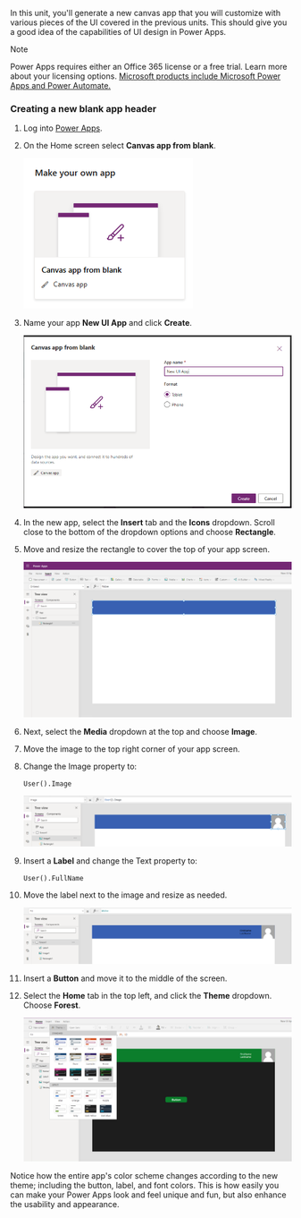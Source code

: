 In this unit, you'll generate a new canvas app that you will customize with various pieces of the UI covered in the previous units. This should give you a good idea of the capabilities of UI design in Power Apps.

> [!NOTE]
> Power Apps requires either an Office 365 license or a free trial. Learn more about your licensing options. [Microsoft products include Microsoft Power Apps and Power Automate.](https://docs.microsoft.com/powerapps/administrator/pricing-billing-skus/?azure-portal=true
)


### Creating a new blank app header

1. Log into [Power Apps](https://make.powerapps.com/?azure-portal=true
).

1. On the Home screen select **Canvas app from blank**.

	![Screenshot of the Canvas app from blank feature.](../media/exercise-1.png)

1. Name your app **New UI App** and click **Create**.

	![Screenshot of the new app named New UI App with Create button.](../media/exercise-2.png)

1. In the new app, select the **Insert** tab and the **Icons** dropdown. Scroll close to the bottom of the dropdown options and choose **Rectangle**.

1. Move and resize the rectangle to cover the top of your app screen.

	![Screenshot of the rectangle at the top of the app screen.](../media/exercise-3.png)

1. Next, select the **Media** dropdown at the top and choose **Image**.

1. Move the image to the top right corner of your app screen.

1. Change the Image property to:

   ```powerappsfl
   User().Image
   ```

	![Screenshot of the user image property at the top right corner.](../media/exercise-4.png)

1. Insert a **Label** and change the Text property to:

   ```powerappsfl
   User().FullName
   ```

1. Move the label next to the image and resize as needed.

	![Screenshot of the first name and last name label property.](../media/exercise-5.png)

1. Insert a **Button** and move it to the middle of the screen.

1. Select the **Home** tab in the top left, and click the **Theme** dropdown. Choose **Forest**.

	![Screenshot of the Theme dropdown with Forest selected.](../media/exercise-6.png)

Notice how the entire app's color scheme changes according to the new theme; including the button, label, and font colors. This is how easily you can make your Power Apps look and feel unique and fun, but also enhance the usability and appearance.
